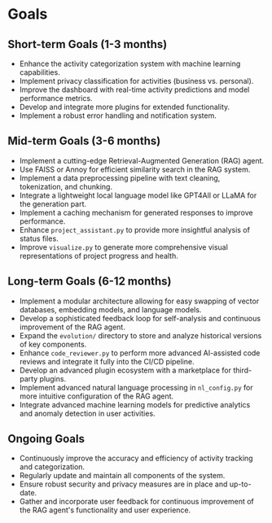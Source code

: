 # Goals

## Short-term Goals (1-3 months)
- Enhance the activity categorization system with machine learning capabilities.
- Implement privacy classification for activities (business vs. personal).
- Improve the dashboard with real-time activity predictions and model performance metrics.
- Develop and integrate more plugins for extended functionality.
- Implement a robust error handling and notification system.

## Mid-term Goals (3-6 months)
- Implement a cutting-edge Retrieval-Augmented Generation (RAG) agent.
- Use FAISS or Annoy for efficient similarity search in the RAG system.
- Implement a data preprocessing pipeline with text cleaning, tokenization, and chunking.
- Integrate a lightweight local language model like GPT4All or LLaMA for the generation part.
- Implement a caching mechanism for generated responses to improve performance.
- Enhance `project_assistant.py` to provide more insightful analysis of status files.
- Improve `visualize.py` to generate more comprehensive visual representations of project progress and health.

## Long-term Goals (6-12 months)
- Implement a modular architecture allowing for easy swapping of vector databases, embedding models, and language models.
- Develop a sophisticated feedback loop for self-analysis and continuous improvement of the RAG agent.
- Expand the `evolution/` directory to store and analyze historical versions of key components.
- Enhance `code_reviewer.py` to perform more advanced AI-assisted code reviews and integrate it fully into the CI/CD pipeline.
- Develop an advanced plugin ecosystem with a marketplace for third-party plugins.
- Implement advanced natural language processing in `nl_config.py` for more intuitive configuration of the RAG agent.
- Integrate advanced machine learning models for predictive analytics and anomaly detection in user activities.

## Ongoing Goals
- Continuously improve the accuracy and efficiency of activity tracking and categorization.
- Regularly update and maintain all components of the system.
- Ensure robust security and privacy measures are in place and up-to-date.
- Gather and incorporate user feedback for continuous improvement of the RAG agent's functionality and user experience.
